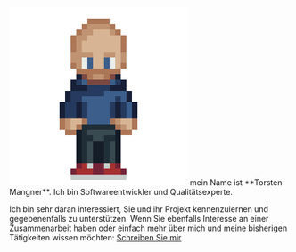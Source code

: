 <img class="profile" src="/assets/torsten.png">
mein Name ist **Torsten Mangner**. Ich bin Softwareentwickler
und Qualitätsexperte.

Ich bin sehr daran interessiert, Sie und ihr Projekt kennenzulernen und
gegebenenfalls zu unterstützen. Wenn Sie ebenfalls Interesse an einer
Zusammenarbeit haben oder einfach mehr über mich und meine bisherigen
Tätigkeiten wissen möchten: [Schreiben Sie mir](#contact)

<div class="clear" />

